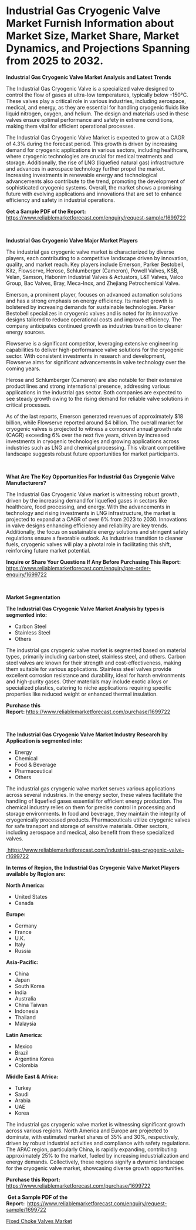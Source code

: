 <p><h1>Industrial Gas Cryogenic Valve Market Furnish Information about Market Size, Market Share, Market Dynamics, and Projections Spanning from 2025 to 2032.</h1></p><p><strong>Industrial Gas Cryogenic Valve Market Analysis and Latest Trends</strong></p>
<p><p>The Industrial Gas Cryogenic Valve is a specialized valve designed to control the flow of gases at ultra-low temperatures, typically below -150°C. These valves play a critical role in various industries, including aerospace, medical, and energy, as they are essential for handling cryogenic fluids like liquid nitrogen, oxygen, and helium. The design and materials used in these valves ensure optimal performance and safety in extreme conditions, making them vital for efficient operational processes.</p><p>The Industrial Gas Cryogenic Valve Market is expected to grow at a CAGR of 4.3% during the forecast period. This growth is driven by increasing demand for cryogenic applications in various sectors, including healthcare, where cryogenic technologies are crucial for medical treatments and storage. Additionally, the rise of LNG (liquefied natural gas) infrastructure and advances in aerospace technology further propel the market. Increasing investments in renewable energy and technological advancements also contribute to the trend, promoting the development of sophisticated cryogenic systems. Overall, the market shows a promising future with evolving applications and innovations that are set to enhance efficiency and safety in industrial operations.</p></p>
<p><strong>Get a Sample PDF of the Report:&nbsp;</strong> <a href="https://www.reliablemarketforecast.com/enquiry/request-sample/1699722?utm_campaign=2308&utm_medium=2&utm_source=Github&utm_content=ia&utm_term=27032025&utm_id=industrial-gas-cryogenic-valve">https://www.reliablemarketforecast.com/enquiry/request-sample/1699722</a></p>
<p>&nbsp;</p>
<p><strong>Industrial Gas Cryogenic Valve Major Market Players</strong></p>
<p><p>The industrial gas cryogenic valve market is characterized by diverse players, each contributing to a competitive landscape driven by innovation, quality, and market reach. Key players include Emerson, Parker Bestobell, Kitz, Flowserve, Herose, Schlumberger (Cameron), Powell Valves, KSB, Velan, Samson, Habonim Industrial Valves & Actuators, L&T Valves, Valco Group, Bac Valves, Bray, Meca-Inox, and Zhejiang Petrochemical Valve.</p><p>Emerson, a prominent player, focuses on advanced automation solutions and has a strong emphasis on energy efficiency. Its market growth is bolstered by increasing demands for sustainable technologies. Parker Bestobell specializes in cryogenic valves and is noted for its innovative designs tailored to reduce operational costs and improve efficiency. The company anticipates continued growth as industries transition to cleaner energy sources.</p><p>Flowserve is a significant competitor, leveraging extensive engineering capabilities to deliver high-performance valve solutions for the cryogenic sector. With consistent investments in research and development, Flowserve aims for significant advancements in valve technology over the coming years.</p><p>Herose and Schlumberger (Cameron) are also notable for their extensive product lines and strong international presence, addressing various applications in the industrial gas sector. Both companies are expected to see steady growth owing to the rising demand for reliable valve solutions in critical processes.</p><p>As of the last reports, Emerson generated revenues of approximately $18 billion, while Flowserve reported around $4 billion. The overall market for cryogenic valves is projected to witness a compound annual growth rate (CAGR) exceeding 6% over the next five years, driven by increased investments in cryogenic technologies and growing applications across industries such as LNG and chemical processing. This vibrant competitive landscape suggests robust future opportunities for market participants.</p></p>
<p>&nbsp;</p>
<p><strong>What Are The Key Opportunities For Industrial Gas Cryogenic Valve Manufacturers?</strong></p>
<p><p>The Industrial Gas Cryogenic Valve market is witnessing robust growth, driven by the increasing demand for liquefied gases in sectors like healthcare, food processing, and energy. With the advancements in technology and rising investments in LNG infrastructure, the market is projected to expand at a CAGR of over 6% from 2023 to 2030. Innovations in valve designs enhancing efficiency and reliability are key trends. Additionally, the focus on sustainable energy solutions and stringent safety regulations ensure a favorable outlook. As industries transition to cleaner fuels, cryogenic valves will play a pivotal role in facilitating this shift, reinforcing future market potential.</p></p>
<p><strong>Inquire or Share Your Questions If Any Before Purchasing This Report:</strong> <a href="https://www.reliablemarketforecast.com/enquiry/pre-order-enquiry/1699722?utm_campaign=2308&utm_medium=2&utm_source=Github&utm_content=ia&utm_term=27032025&utm_id=industrial-gas-cryogenic-valve">https://www.reliablemarketforecast.com/enquiry/pre-order-enquiry/1699722</a></p>
<p>&nbsp;</p>
<p><strong>Market Segmentation</strong></p>
<p><strong>The Industrial Gas Cryogenic Valve Market Analysis by types is segmented into:</strong></p>
<p><ul><li>Carbon Steel</li><li>Stainless Steel</li><li>Others</li></ul></p>
<p><p>The industrial gas cryogenic valve market is segmented based on material types, primarily including carbon steel, stainless steel, and others. Carbon steel valves are known for their strength and cost-effectiveness, making them suitable for various applications. Stainless steel valves provide excellent corrosion resistance and durability, ideal for harsh environments and high-purity gases. Other materials may include exotic alloys or specialized plastics, catering to niche applications requiring specific properties like reduced weight or enhanced thermal insulation.</p></p>
<p><strong>Purchase this Report:&nbsp;</strong><a href="https://www.reliablemarketforecast.com/purchase/1699722?utm_campaign=2308&utm_medium=2&utm_source=Github&utm_content=ia&utm_term=27032025&utm_id=industrial-gas-cryogenic-valve">https://www.reliablemarketforecast.com/purchase/1699722</a></p>
<p>&nbsp;</p>
<p><strong>The Industrial Gas Cryogenic Valve Market Industry Research by Application is segmented into:</strong></p>
<p><ul><li>Energy</li><li>Chemical</li><li>Food & Beverage</li><li>Pharmaceutical</li><li>Others</li></ul></p>
<p><p>The industrial gas cryogenic valve market serves various applications across several industries. In the energy sector, these valves facilitate the handling of liquefied gases essential for efficient energy production. The chemical industry relies on them for precise control in processing and storage environments. In food and beverage, they maintain the integrity of cryogenically processed products. Pharmaceuticals utilize cryogenic valves for safe transport and storage of sensitive materials. Other sectors, including aerospace and medical, also benefit from these specialized valves.</p></p>
<p><a href="https://www.reliablemarketforecast.com/industrial-gas-cryogenic-valve-r1699722?utm_campaign=2308&utm_medium=2&utm_source=Github&utm_content=ia&utm_term=27032025&utm_id=industrial-gas-cryogenic-valve">&nbsp;https://www.reliablemarketforecast.com/industrial-gas-cryogenic-valve-r1699722</a></p>
<p><strong>In terms of Region, the Industrial Gas Cryogenic Valve Market Players available by Region are:</strong></p>
<p>
    <p> <strong> North America: </strong>
        <ul>
            <li>United States</li>
            <li>Canada</li>
        </ul>
        </p> 
    <p> <strong> Europe: </strong>
        <ul>
            <li>Germany</li>
            <li>France</li>
            <li>U.K.</li>
            <li>Italy</li>
            <li>Russia</li>
        </ul>
        </p> 
    <p> <strong> Asia-Pacific: </strong>
        <ul>
            <li>China</li>
            <li>Japan</li>
            <li>South Korea</li>
            <li>India</li>
            <li>Australia</li>
            <li>China Taiwan</li>
            <li>Indonesia</li>
            <li>Thailand</li>
            <li>Malaysia</li>
        </ul>
        </p> 
    <p> <strong> Latin America: </strong>
        <ul>
            <li>Mexico</li>
            <li>Brazil</li>
            <li>Argentina Korea</li>
            <li>Colombia</li>
        </ul>
        </p> 
    <p> <strong> Middle East & Africa: </strong>
        <ul>
            <li>Turkey</li>
            <li>Saudi</li>
            <li>Arabia</li>
            <li>UAE</li>
            <li>Korea</li>
        </ul>
    </p>
    </p>
<p><p>The industrial gas cryogenic valve market is witnessing significant growth across various regions. North America and Europe are projected to dominate, with estimated market shares of 35% and 30%, respectively, driven by robust industrial activities and compliance with safety regulations. The APAC region, particularly China, is rapidly expanding, contributing approximately 25% to the market, fueled by increasing industrialization and energy demands. Collectively, these regions signify a dynamic landscape for the cryogenic valve market, showcasing diverse growth opportunities.</p></p>
<p><strong>Purchase this Report: </strong><a href="https://www.reliablemarketforecast.com/purchase/1699722?utm_campaign=2308&utm_medium=2&utm_source=Github&utm_content=ia&utm_term=27032025&utm_id=industrial-gas-cryogenic-valve">https://www.reliablemarketforecast.com/purchase/1699722</a></p>
<p>&nbsp;<strong>Get a Sample PDF of the Report:&nbsp;&nbsp;</strong><a href="https://www.reliablemarketforecast.com/enquiry/request-sample/1699722?utm_campaign=2308&utm_medium=2&utm_source=Github&utm_content=ia&utm_term=27032025&utm_id=industrial-gas-cryogenic-valve">https://www.reliablemarketforecast.com/enquiry/request-sample/1699722</a></p>
<p><strong></strong></p>
<p><p><a href="https://github.com/camacrokesw2/Market-Research-Report-List-1/blob/main/fixed-choke-valves-market.md?utm_campaign=2308&utm_medium=2&utm_source=Github&utm_content=ia&utm_term=27032025&utm_id=industrial-gas-cryogenic-valve">Fixed Choke Valves Market</a></p></p>